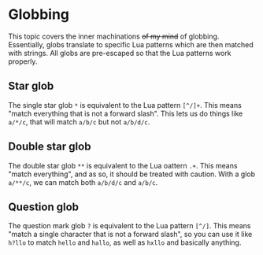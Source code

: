 # Globbing

This topic covers the inner machinations ~~of my mind~~ of globbing. Essentially, globs translate to specific Lua patterns which are then matched with strings. All globs are pre-escaped so that the Lua patterns work properly.

## Star glob

The single star glob `*` is equivalent to the Lua pattern `[^/]+`. This means "match everything that is not a forward slash". This lets us do things like `a/*/c`, that will match `a/b/c` but not `a/b/d/c`.

## Double star glob

The double star glob `**` is equivalent to the Lua oattern `.+`. This means "match everything", and as so, it should be treated with caution. With a glob `a/**/c`, we can match both `a/b/d/c` and `a/b/c`.

## Question glob

The question mark glob `?` is equivalent to the Lua pattern `[^/]`. This means "match a single character that is not a forward slash", so you can use it like `h?llo` to match `hello` and `hallo`, as well as `hxllo` and basically anything.